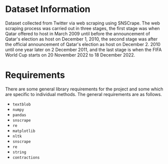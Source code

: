# Dataset Information
Dataset collected from Twitter via web scraping using SNSCrape. The web scraping process was carried out in three stages, the first stage was when Qatar offered to host in March 2009 until before the announcement of Qatar's election as host on December 1, 2010, the second stage was after the official announcement of Qatar's election as host on December 2. 2010 until one year later on 2 December 2011, and the last stage is when the FIFA World Cup starts on 20 November 2022 to 18 December 2022.

# Requirements
There are some general library requirements for the project and some which are specific to individual methods. The general requirements are as follows.
* `textblob`
* `numpy`
* `pandas`
* `snscrape`
* `re`
* `matplotlib`
* `nltk`
* `snscrape`
* `re`
* `string`
* `contractions`
